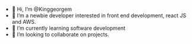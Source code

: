- 👋 Hi, I’m @Kinggeorgem
- 👀 I’m a newbie developer interested in front end development, react JS and AWS.
- 🌱 I’m currently learning software development
- 💞️ I’m looking to collaborate on projects.


<!---
Kinggeorgem/Kinggeorgem is a ✨ special ✨ repository because its `README.md` (this file) appears on your GitHub profile.
You can click the Preview link to take a look at your changes.
--->
